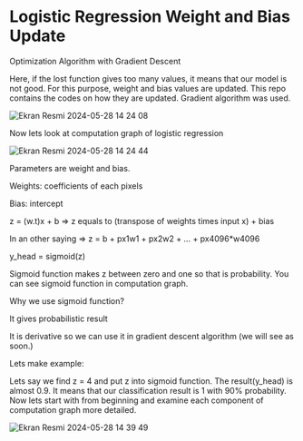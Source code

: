 # Logistic Regression Weight and Bias Update

Optimization Algorithm with Gradient Descent

Here, if the lost function gives too many values, it means that our model is not good. For this purpose, weight and bias values are updated. This repo contains the codes on how they are updated. Gradient algorithm was used.

![Ekran Resmi 2024-05-28 14 24 08](https://github.com/MuhammetEminOzdemir/LogisticRegression-Weight-and-Bias-Update/assets/80462839/b202c5e3-b293-4528-824d-e77214def545)

Now lets look at computation graph of logistic regression


![Ekran Resmi 2024-05-28 14 24 44](https://github.com/MuhammetEminOzdemir/LogisticRegression-Weight-and-Bias-Update/assets/80462839/2a55b801-0f31-4e64-9410-12c3e1c994f0)

Parameters are weight and bias.

Weights: coefficients of each pixels

Bias: intercept

z = (w.t)x + b => z equals to (transpose of weights times input x) + bias

In an other saying => z = b + px1w1 + px2w2 + ... + px4096*w4096

y_head = sigmoid(z)

Sigmoid function makes z between zero and one so that is probability. You can see sigmoid function in computation graph.

Why we use sigmoid function?

It gives probabilistic result

It is derivative so we can use it in gradient descent algorithm (we will see as soon.)

Lets make example:

Lets say we find z = 4 and put z into sigmoid function. The result(y_head) is almost 0.9. It means that our classification result is 1 with 90% probability.
Now lets start with from beginning and examine each component of computation graph more detailed.


![Ekran Resmi 2024-05-28 14 39 49](https://github.com/MuhammetEminOzdemir/LogisticRegression-Weight-and-Bias-Update/assets/80462839/7abeb6cd-04dc-437e-bba7-6c7ab3bf263a)

